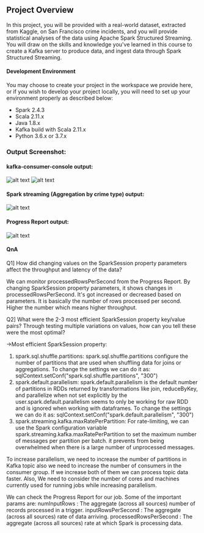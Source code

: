## Project Overview
In this project, you will be provided with a real-world dataset, extracted from Kaggle, on San Francisco crime incidents, and you will provide statistical analyses of the data using Apache Spark Structured Streaming. You will draw on the skills and knowledge you've learned in this course to create a Kafka server to produce data, and ingest data through Spark Structured Streaming.

#### Development Environment
You may choose to create your project in the workspace we provide here, or if you wish to develop your project locally, you will need to set up your environment properly as described below:

* Spark 2.4.3
* Scala 2.11.x
* Java 1.8.x
* Kafka build with Scala 2.11.x
* Python 3.6.x or 3.7.x

### Output Screenshot:

#### kafka-consumer-console output:

![alt text](https://github.com/rohanb9/Data_Streaming_Projects/blob/master/SF_Crime_Statistics/snapshots/1_1_consume_data.jpg)
![alt text](https://github.com/rohanb9/Data_Streaming_Projects/blob/master/SF_Crime_Statistics/snapshots/1_Consumer_data.jpg)

#### Spark streaming (Aggregation by crime type) output:

![alt text](https://github.com/rohanb9/Data_Streaming_Projects/blob/master/SF_Crime_Statistics/snapshots/Aggregation_by_cimetype.jpg)

#### Progress Report output:

![alt text](https://github.com/rohanb9/Data_Streaming_Projects/blob/master/SF_Crime_Statistics/snapshots/queryplan.jpg)

#### QnA

Q1] How did changing values on the SparkSession property parameters affect the throughput and latency of the data?

We can monitor processedRowsPerSecond from the Progress Report.
By changing SparkSession property parameters, it shows changes in processedRowsPerSecond. It's got increased or decreased based on parameters.
It is basically the number of rows processed per second. Higher the number which means higher throughput.

Q2] What were the 2-3 most efficient SparkSession property key/value pairs? Through testing multiple variations on values, how can you tell these were the most optimal?

->Most efficient SparkSession property:
	
  1) spark.sql.shuffle.partitions:
		spark.sql.shuffle.partitions configure the number of partitions that are used when shuffling data for joins or aggregations.
		To change the settings we can do it as:
			sqlContext.setConf("spark.sql.shuffle.partitions", "300")
  2) spark.default.parallelism:
		spark.default.parallelism is the default number of partitions in RDDs returned by transformations like join, reduceByKey, and parallelize 
    when not set explicitly by the user.spark.default.parallelism seems to only be working for raw RDD and is ignored when working with dataframes.
		To change the settings we can do it as:
			sqlContext.setConf("spark.default.parallelism", "300")
  3) spark.streaming.kafka.maxRatePerPartition:
		For rate-limiting, we can use the Spark configuration variable spark.streaming.kafka.maxRatePerPartition to set the maximum 
    number of messages per partition per batch.
		it prevents from being overwhelmed when there is a large number of unprocessed messages.

To increase parallelism, we need to increase the number of partitions in Kafka topic also we need to increase the number of consumers in the consumer group. If we increase both of them we can process topic data faster.
Also, We need to consider the number of cores and machines currently used for running jobs while increasing parallelism.

We can check the Progress Report for our job. Some of the important params are:
numInputRows : The aggregate (across all sources) number of records processed in a trigger.
inputRowsPerSecond : The aggregate (across all sources) rate of data arriving.
processedRowsPerSecond : The aggregate (across all sources) rate at which Spark is processing data.

